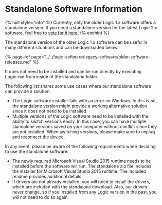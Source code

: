 # Standalone Software Information



{% hint style="info" %}
Currently, only the older Logic 1.x software offers a standalone version. If you need a standalone version for the latest Logic 2.x software, feel free to [vote for it here!](https://ideas.saleae.com/b/feature-requests/widows-standalone-beta-releases/)
{% endhint %}

The standalone version of the older Logic 1.x software can be useful in many different situations and can be downloaded below.

{% page-ref page="../../logic-software/legacy-software/older-software-releases.md" %}

It does not need to be installed and can be run directly by executing Logic.exe from inside of the standalone folder.

The following list shares some use cases where our standalone software can provide a solution:

* The Logic software installer fails with an error on Windows. In this case, the standalone version might provide a working alternative solution since it does not need to be installed.
* Multiple versions of the Logic software need to be installed with the ability to switch versions easily. In this case, you can have multiple standalone versions saved on your computer without conflict since they are not installed. When switching versions, please make sure to unplug and reconnect the device.

In any event, please be aware of the following requirements when deciding to use the standalone software:

* The newly required Microsoft Visual Studio 2015 runtime needs to be installed before the software will run. The standalone zip file includes the installer for Microsoft Visual Studio 2015 runtime. The included readme provides additional details.
* If drivers are not already installed, you will need to install the drivers, which are included with the standalone download. Also, our drivers never change, so if you installed from any Logic version in the past, you will not need to do so again.

